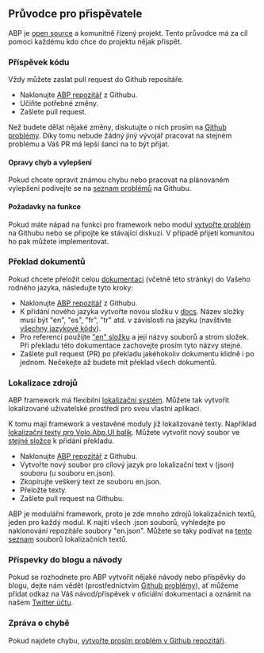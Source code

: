 ## Průvodce pro přispěvatele

ABP je [open source](https://github.com/abpframework) a komunitně řízený projekt. Tento průvodce má za cíl pomoci každému kdo chce do projektu nějak přispět.

### Příspěvek kódu

Vždy můžete zaslat pull request do Github repositáře.

- Naklonujte [ABP repozitář](https://github.com/abpframework/abp/) z Githubu.
- Učiňte potřebné změny.
- Zašlete pull request.

Než budete dělat nějaké změny, diskutujte o nich prosím na [Github problémy](https://github.com/abpframework/abp/issues). Díky tomu nebude žádný jiný vývojář pracovat na stejném problému a Váš PR má lepší šanci na to být přijat.

#### Opravy chyb a vylepšení

Pokud chcete opravit známou chybu nebo pracovat na plánovaném vylepšení podívejte se na [seznam problémů](https://github.com/abpframework/abp/issues) na Githubu.

#### Požadavky na funkce

Pokud máte nápad na funkci pro framework nebo modul [vytvořte problém](https://github.com/abpframework/abp/issues/new) na Githubu nebo se připojte ke stávající diskuzi. V případě přijetí komunitou ho pak můžete implementovat.

### Překlad dokumentů

Pokud chcete přeložit celou [dokumentaci](https://abp.io/documents/) (včetně této stránky) do Vašeho rodného jazyka, následujte tyto kroky:

* Naklonujte [ABP repozitář](https://github.com/abpframework/abp/) z Githubu.
* K přidání nového jazyka vytvořte novou složku v [docs](https://github.com/abpframework/abp/tree/master/docs). Název složky musí být "en", "es", "fr", "tr" atd. v závislosti na jazyku (navštivte [všechny jazykové kódy](https://msdn.microsoft.com/en-us/library/hh441729.aspx)).
* Pro referenci použijte ["en" složku](https://github.com/abpframework/abp/tree/master/docs/en) a její názvy souborů a strom složek. Při překladu této dokumentace zachovejte prosím tyto názvy stejné.
* Zašlete pull request (PR) po překladu jakéhokoliv dokumentu klidně i po jednom. Nečekejte až budete mít překlad všech dokumentů.

### Lokalizace zdrojů

ABP framework má flexibilní [lokalizační systém](../Localization.md). Můžete tak vytvořit lokalizované uživatelské prostředí pro svou vlastní aplikaci.

K tomu mají framework a vestavěné moduly již lokalizované texty. Například [lokalizační texty pro Volo.Abp.UI balík](https://github.com/abpframework/abp/blob/master/framework/src/Volo.Abp.UI/Localization/Resources/AbpUi/en.json). Můžete vytvořit nový soubor ve [stejné složce](https://github.com/abpframework/abp/tree/master/framework/src/Volo.Abp.UI/Localization/Resources/AbpUi) k přidání překladu.

* Naklonujte [ABP repozitář](https://github.com/abpframework/abp/) z Githubu.
* Vytvořte nový soubor pro cílový jazyk pro lokalizační text v (json) souboru (u souboru en.json).
* Zkopírujte veškerý text ze souboru en.json.
* Přeložte texty.
* Zašlete pull request na Githubu.

ABP je modulářní framework, proto je zde mnoho zdrojů lokalizačních textů, jeden pro každý modul. K najití všech .json souborů, vyhledejte po naklonování repozitáře soubory "en.json". Můžete se taky podívat na [tento seznam](Localization-Text-Files.md) souborů lokalizačních textů.

### Příspevky do blogu a návody

Pokud se rozhodnete pro ABP vytvořit nějaké návody nebo příspěvky do blogu, dejte nám vědět (prostřednictvím [Github problémy](https://github.com/abpframework/abp/issues)), ať můžeme přidat odkaz na Váš návod/příspěvek v oficiální dokumentaci a oznámit na našem [Twitter účtu](https://twitter.com/abpframework).

### Zpráva o chybě

Pokud najdete chybu, [vytvořte prosím problém v Github repozitáři](https://github.com/abpframework/abp/issues/new).
